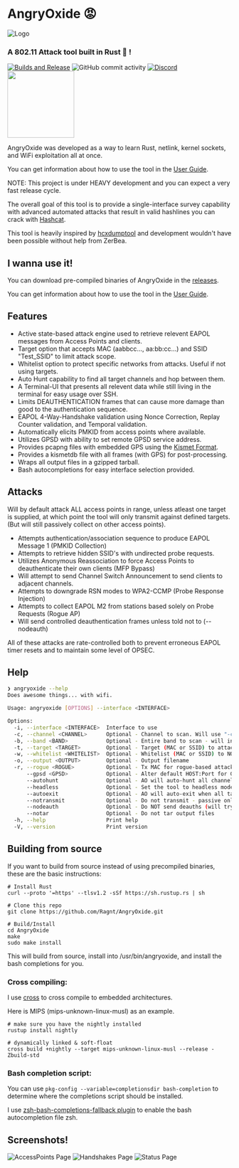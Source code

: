# AngryOxide 😡

![Logo](death.png)

### A 802.11 Attack tool built in Rust 🦀 !

[![Builds and Release](https://github.com/Ragnt/AngryOxide/actions/workflows/ci.yml/badge.svg?branch=master)](https://github.com/Ragnt/AngryOxide/actions/workflows/ci.yml) ![GitHub commit activity](https://img.shields.io/github/commit-activity/w/Ragnt/AngryOxide) [![Discord](https://img.shields.io/discord/1194365883099922643)](https://discord.gg/QsEgaFndsQ)
[<img src='https://wearline.co/wp-content/uploads/2022/11/discord-button.png' width='150'>](https://discord.gg/QsEgaFndsQ)


AngryOxide was developed as a way to learn Rust, netlink, kernel sockets, and WiFi exploitation all at once.

You can get information about how to use the tool in the [User Guide](https://github.com/Ragnt/AngryOxide/wiki/User-Guide).

NOTE: This project is under HEAVY development and you can expect a very fast release cycle.

The overall goal of this tool is to provide a single-interface survey capability with advanced automated attacks that result in valid hashlines you can crack with [Hashcat](https://hashcat.net/hashcat/).

This tool is heavily inspired by [hcxdumptool](https://github.com/ZerBea/hcxdumptool) and development wouldn't have been possible without help from ZerBea.

## I wanna use it!

You can download pre-compiled binaries of AngryOxide in the [releases](https://github.com/Ragnt/AngryOxide/releases/latest).

You can get information about how to use the tool in the [User Guide](https://github.com/Ragnt/AngryOxide/wiki/User-Guide).

## Features

- Active state-based attack engine used to retrieve relevent EAPOL messages from Access Points and clients.
- Target option that accepts MAC (aabbcc..., aa:bb:cc...) and SSID "Test_SSID" to limit attack scope.
- Whitelist option to protect specific networks from attacks. Useful if not using targets.
- Auto Hunt capability to find all target channels and hop between them.
- A Terminal-UI that presents all relevent data while still living in the terminal for easy usage over SSH.
- Limits DEAUTHENTICATION frames that can cause more damage than good to the authentication sequence.
- EAPOL 4-Way-Handshake validation using Nonce Correction, Replay Counter validation, and Temporal validation.
- Automatically elicits PMKID from access points where available.
- Utilizes GPSD with ability to set remote GPSD service address.
- Provides pcapng files with embedded GPS using the [Kismet Format](https://www.kismetwireless.net/docs/dev/pcapng_gps/).
- Provides a kismetdb file with all frames (with GPS) for post-processing.
- Wraps all output files in a gzipped tarball.
- Bash autocompletions for easy interface selection provided.

## Attacks

Will by default attack ALL access points in range, unless atleast one target is supplied, at which point the tool will only transmit against defined targets. (But will still passively collect on other access points).

- Attempts authentication/association sequence to produce EAPOL Message 1 (PMKID Collection)
- Attempts to retrieve hidden SSID's with undirected probe requests.
- Utilizes Anonymous Reassociation to force Access Points to deauthenticate their own clients (MFP Bypass)
- Will attempt to send Channel Switch Announcement to send clients to adjacent channels.
- Attempts to downgrade RSN modes to WPA2-CCMP (Probe Response Injection)
- Attempts to collect EAPOL M2 from stations based solely on Probe Requests (Rogue AP)
- Will send controlled deauthentication frames unless told not to (--nodeauth)

All of these attacks are rate-controlled both to prevent erroneous EAPOL timer resets and to maintain some level of OPSEC.

## Help

```bash
❯ angryoxide --help
Does awesome things... with wifi.

Usage: angryoxide [OPTIONS] --interface <INTERFACE>

Options:
  -i, --interface <INTERFACE>  Interface to use
  -c, --channel <CHANNEL>      Optional - Channel to scan. Will use "-c 1 -c 6 -c 11" if none specified
  -b, --band <BAND>            Optional - Entire band to scan - will include all channels interface can support
  -t, --target <TARGET>        Optional - Target (MAC or SSID) to attack - will attack everything if none specified
  -w, --whitelist <WHITELIST>  Optional - Whitelist (MAC or SSID) to NOT attack
  -o, --output <OUTPUT>        Optional - Output filename
  -r, --rogue <ROGUE>          Optional - Tx MAC for rogue-based attacks - will randomize if excluded
      --gpsd <GPSD>            Optional - Alter default HOST:Port for GPSD connection [default: 127.0.0.1:2947]
      --autohunt               Optional - AO will auto-hunt all channels then lock in on the ones targets are on
      --headless               Optional - Set the tool to headless mode without a UI. (useful with --headless)
      --autoexit               Optional - AO will auto-exit when all targets have a valid hashline
      --notransmit             Optional - Do not transmit - passive only
      --nodeauth               Optional - Do NOT send deauths (will try other attacks only)
      --notar                  Optional - Do not tar output files
  -h, --help                   Print help
  -V, --version                Print version
```

## Building from source

If you want to build from source instead of using precompiled binaries, these are the basic instructions:

```
# Install Rust
curl --proto '=https' --tlsv1.2 -sSf https://sh.rustup.rs | sh

# Clone this repo
git clone https://github.com/Ragnt/AngryOxide.git

# Build/Install
cd AngryOxide
make
sudo make install
```

This will build from source, install into /usr/bin/angryoxide, and install the bash completions for you.

### Cross compiling:

I use [cross](https://github.com/cross-rs/cross) to cross compile to embedded architectures.

Here is MIPS (mips-unknown-linux-musl) as an example.

```
# make sure you have the nightly installed
rustup install nightly

# dynamically linked & soft-float
cross build +nightly --target mips-unknown-linux-musl --release -Zbuild-std
```


### Bash completion script:

You can use `pkg-config --variable=completionsdir bash-completion` to determine where the completions script should be installed.

I use [zsh-bash-completions-fallback plugin](https://github.com/3v1n0/zsh-bash-completions-fallback) to enable the bash autocompletion file zsh.



## Screenshots!

![AccessPoints Page](screenshots/angry_oxide_demo.png)
![Handshakes Page](screenshots/handshakes.png)
![Status Page](screenshots/status_page.png)
